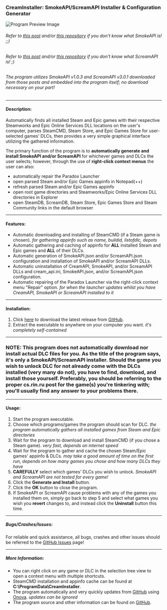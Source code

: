 ### CreamInstaller: SmokeAPI/ScreamAPI Installer & Configuration Generator

![Program Preview Image](https://i.imgur.com/c8bAUwL.png)

###### Refer to [this post](https://cs.rin.ru/forum/viewtopic.php?f=29&t=122487) and/or [this repository](https://github.com/acidicoala/SmokeAPI) if you don't know what SmokeAPI is! ;;)
###### Refer to [this post](https://cs.rin.ru/forum/viewtopic.php?f=29&t=106474) and/or [this repository](https://github.com/acidicoala/ScreamAPI) if you don't know what ScreamAPI is! ;)

###### The program utilizes SmokeAPI v1.0.3 and ScreamAPI v3.0.1 downloaded from those posts and embedded into the program itself; no download necessary on your part!
---
#### Description:
Automatically finds all installed Steam and Epic games with their respective Steamworks and Epic Online Services DLL locations on the user's computer,
parses SteamCMD, Steam Store, and Epic Games Store for user-selected games' DLCs, then provides a very simple graphical interface utilizing the gathered information.

The primary function of the program is to **automatically generate and install SmokeAPI and/or ScreamAPI** for whichever
games and DLCs the user selects; however, through the use of **right-click context menus** the user can also:
* automatically repair the Paradox Launcher
* open parsed Steam and/or Epic Games appinfo in Notepad(++)
* refresh parsed Steam and/or Epic Games appinfo
* open root game directories and Steamworks/Epic Online Services DLL directories in Explorer
* open SteamDB, ScreamDB, Steam Store, Epic Games Store and Steam Community links in the default browser

---
#### Features:
* Automatic downloading and installing of SteamCMD (if a Steam game is chosen). *for gathering appinfo such as name, buildid, listofdlc, depots*
* Automatic gathering and caching of appinfo for **ALL** installed Steam and Epic games and **ALL** of their DLCs.
* Automatic generation of SmokeAPI.json and/or ScreamAPI.json configuration and installation of SmokeAPI and/or ScreamAPI DLLs.
* Automatic uninstallation of CreamAPI, SmokeAPI, and/or ScreamAPI DLLs and cream_api.ini, SmokeAPI.json, and/or ScreamAPI.json configuration.
* Automatic repairing of the Paradox Launcher via the right-click context menu "Repair" option. *for when the launcher updates whilst you have CreamAPI, SmokeAPI or ScreamAPI installed to it*

---
#### Installation:
1. Click [here](https://github.com/pointfeev/CreamInstaller/releases/latest/download/CreamInstaller.zip) to download the latest release from [GitHub](https://github.com/pointfeev/CreamInstaller).
2. Extract the executable to anywhere on your computer you want. *it's completely self-contained*

---
### **NOTE:** This program does not automatically download nor install actual DLC files for you. As the title of the program says, it's only a SmokeAPI/ScreamAPI installer. Should the game you wish to unlock DLC for not already come with the DLCs installed (very many do not), you have to find, download, and install those yourself. Preferably, you should be referring to the proper cs.rin.ru post for the game(s) you're tinkering with; you'll usually find any answer to your problems there.

---
#### Usage:
1. Start the program executable.
2. Choose which programs/games the program should scan for DLC. *the program automatically gathers all installed games from Steam and Epic directories*
3. Wait for the program to download and install SteamCMD (if you chose a Steam game). *very fast, depends on internet speed*
4. Wait for the program to gather and cache the chosen Steam/Epic games' appinfo & DLCs. *may take a good amount of time on the first run, depends on how many games you chose and how many DLCs they have*
5. **CAREFULLY** select which games' DLCs you wish to unlock. *SmokeAPI and ScreamAPI are not tested for every game!*
6. Click the **Generate and Install** button.
7. Click the **OK** button to close the program.
8. If SmokeAPI or ScreamAPI cause problems with any of the games you installed them on, simply go back to step 5 and select what games you wish you **revert** changes to, and instead click the **Uninstall** button this time.

---
##### Bugs/Crashes/Issues:
For reliable and quick assistance, all bugs, crashes and other issues should be referred to the [GitHub Issues](https://github.com/pointfeev/CreamInstaller/issues) page!

---
##### More Information:
* You can right click on any game or DLC in the selection tree view to open a context menu with multiple shortcuts.
* SteamCMD installation and appinfo cache can be found at **C:\ProgramData\CreamInstaller**.
* The program automatically and very quickly updates from [GitHub](https://github.com/pointfeev/CreamInstaller) using [Onova](https://github.com/Tyrrrz/Onova). *updates can be ignored*
* The program source and other information can be found on [GitHub](https://github.com/pointfeev/CreamInstaller).
